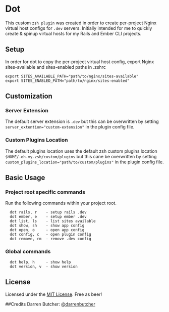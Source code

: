 # Dot

This custom `zsh plugin` was created in order to create per-project Nginx virtual host configs for `.dev` servers. Initially intended for me to quickly create & spinup virtual hosts for my Rails and Ember CLI projects.

## Setup
In order for dot to copy the per-project virtual host config,
export Nginx sites-available and sites-enabled paths in .zshrc  
 
```
export SITES_AVAILABLE_PATH="path/to/nginx/sites-available"
export SITES_ENABLED_PATH="path/to/nginx/sites-enabled"
```

## Customization
### Server Extension
The default server extension is `.dev` but this can be overwritten 
by setting `server_extention="custom-extension"` in the plugin config file.

### Custom Plugins Location
The default plugins location uses the default zsh custom plugins location
`$HOME/.oh-my-zsh/custom/plugins` but this cane be overwritten by setting
`custom_plugins_location="path/to/custom/plugins"` in the plugin config file.

## Basic Usage

### Project root specific commands
Run the following commands within your project root.

```
  dot rails, r    - setup rails .dev 
  dot ember, e    - setup ember .dev
  dot list, ls    - list sites available
  dot show, sh    - show app config
  dot open, o     - open app config
  dot config, c   - open plugin config 
  dot remove, rm  - remove .dev config 
```

### Global commands
```
  dot help, h     - show help 
  dot version, v  - show version
```

## License
Licensed under the [MIT License](http://nemo.mit-license.org/).
Free as beer!

##Credits
Darren Butcher: [@darrenbutcher](http://twitter.com/darrenbutcher)